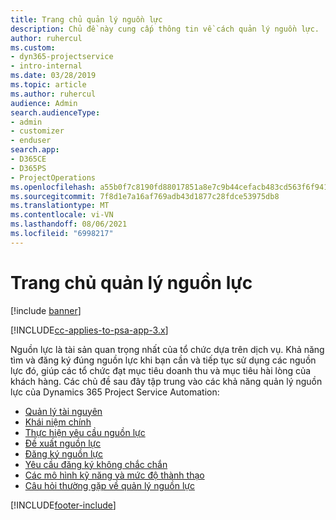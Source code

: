 ```yaml
---
title: Trang chủ quản lý nguồn lực
description: Chủ đề này cung cấp thông tin về cách quản lý nguồn lực.
author: ruhercul
ms.custom:
- dyn365-projectservice
- intro-internal
ms.date: 03/28/2019
ms.topic: article
ms.author: ruhercul
audience: Admin
search.audienceType:
- admin
- customizer
- enduser
search.app:
- D365CE
- D365PS
- ProjectOperations
ms.openlocfilehash: a55b0f7c8190fd88017851a8e7c9b44cefacb483cd563f6f94110a7421de5d1d
ms.sourcegitcommit: 7f8d1e7a16af769adb43d1877c28fdce53975db8
ms.translationtype: MT
ms.contentlocale: vi-VN
ms.lasthandoff: 08/06/2021
ms.locfileid: "6998217"
---
```

# <a name="resource-management-home-page"></a>Trang chủ quản lý nguồn lực

[!include [banner](../includes/psa-now-project-operations.md)]

[!INCLUDE[cc-applies-to-psa-app-3.x](../includes/cc-applies-to-psa-app-3x.md)]

Nguồn lực là tài sản quan trọng nhất của tổ chức dựa trên dịch vụ. Khả năng tìm và đăng ký đúng nguồn lực khi bạn cần và tiếp tục sử dụng các nguồn lực đó, giúp các tổ chức đạt mục tiêu doanh thu và mục tiêu hài lòng của khách hàng. Các chủ đề sau đây tập trung vào các khả năng quản lý nguồn lực của Dynamics 365 Project Service Automation:

- [Quản lý tài nguyên](manage-resources.md)
- [Khái niệm chính](reports-key-concepts.md)
- [Thực hiện yêu cầu nguồn lực](resource-management-fulfill-requests.md)
- [Đề xuất nguồn lực](resource-management-propose-resources.md)
- [Đăng ký nguồn lực](resource-management-book-resources-scheduleboard.md)
- [Yêu cầu đăng ký không chắc chắn](resource-management-softbook-requirements.md)
- [Các mô hình kỹ năng và mức độ thành thạo](resource-management-skills-proficiency.md)
- [Câu hỏi thường gặp về quản lý nguồn lực](resource-management-faq.md)


[!INCLUDE[footer-include](../includes/footer-banner.md)]